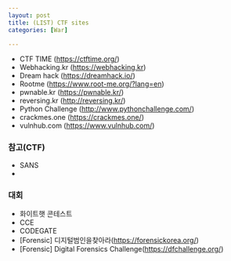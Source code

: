 ```yaml
---
layout: post
title: (LIST) CTF sites
categories: [War]

---
```


* CTF TIME (<https://ctftime.org/>)
* Webhacking.kr (<https://webhacking.kr>)
* Dream hack (<https://dreamhack.io/>)
* Rootme (<https://www.root-me.org/?lang=en>)
* pwnable.kr (<https://pwnable.kr/>)
* reversing.kr (<http://reversing.kr/>)
* Python Challenge (<http://www.pythonchallenge.com/>)
* crackmes.one (<https://crackmes.one/>)
* vulnhub.com (<https://www.vulnhub.com/>)

### 참고(CTF)
* SANS
* 

### 대회
* 화이트햇 콘테스트
* CCE 
* CODEGATE
* [Forensic] 디지털범인을찾아라(https://forensickorea.org/)
* [Forensic] Digital Forensics Challenge(https://dfchallenge.org/)
